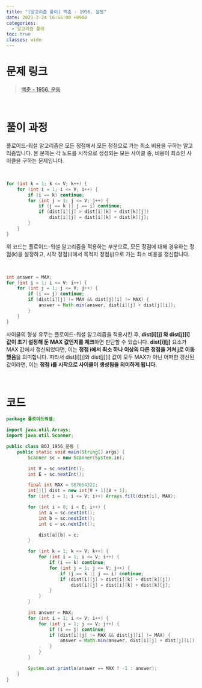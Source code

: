 ```yaml
---
title: "[알고리즘 풀이] 백준 - 1956. 운동"
date: 2021-2-24 16:55:00 +0900
categories:
  - 알고리즘 풀이
toc: true
classes: wide
---
```


# 문제 링크

> [백준 - 1956. 운동](https://www.acmicpc.net/problem/1956)

<br>

# 풀이 과정

플로이드-워셜 알고리즘은 모든 정점에서 모든 정점으로 가는 최소 비용을 구하는 알고리즘입니다. 본 문제는 각 노드를 시작으로 생성되는 모든 사이클 중, 비용이 최소인 사이클을 구하는 문제입니다.

<br>

```java
for (int k = 1; k <= V; k++) {
    for (int i = 1; i <= V; i++) {
        if (i == k) continue;
        for (int j = 1; j <= V; j++) {
            if (j == k || j == i) continue;
            if (dist[i][j] > dist[i][k] + dist[k][j])
                dist[i][j] = dist[i][k] + dist[k][j];
        }
    }
}
```

위 코드는 플로이드-워셜 알고리즘을 적용하는 부분으로, 모든 정점에 대해 경유하는 정점(k)을 설정하고, 시작 정점(i)에서 목적지 정점(j)으로 가는 최소 비용을 갱신합니다.

<br>

```java
int answer = MAX;
for (int i = 1; i <= V; i++) {
    for (int j = 1; j <= V; j++) {
        if (i == j) continue;
        if (dist[i][j] != MAX && dist[j][i] != MAX) {
            answer = Math.min(answer, dist[i][j] + dist[j][i]);
        }
    }
}
```

사이클의 형성 유무는 플로이드-워셜 알고리즘을 적용시킨 후, **dist[i][j] 와 dist[j][i] 값이 초기 설정해 둔 MAX 값인지를 체크**하면 판단할 수 있습니다. **dist[i][j]** 요소가 MAX 값에서 갱신되었다면, 이는 **정점 i에서 최소 하나 이상의 다른 정점을 거쳐 j로 이동했음**을 의미합니다. 따라서 dist[i][j]와 dist[j][i] 값이 모두 MAX가 아닌 어떠한 갱신된 값이라면, 이는 **정점 i를 시작으로 사이클이 생성됨을 의미하게 됩니다.**

<br>

# 코드

```java
package 플로이드워셜;

import java.util.Arrays;
import java.util.Scanner;

public class BOJ_1956_운동 {
    public static void main(String[] args) {
        Scanner sc = new Scanner(System.in);

        int V = sc.nextInt();
        int E = sc.nextInt();

        final int MAX = 987654321;
        int[][] dist = new int[V + 1][V + 1];
        for (int i = 1; i <= V; i++) Arrays.fill(dist[i], MAX);

        for (int i = 0; i < E; i++) {
            int a = sc.nextInt();
            int b = sc.nextInt();
            int c = sc.nextInt();

            dist[a][b] = c;
        }

        for (int k = 1; k <= V; k++) {
            for (int i = 1; i <= V; i++) {
                if (i == k) continue;
                for (int j = 1; j <= V; j++) {
                    if (j == k || j == i) continue;
                    if (dist[i][j] > dist[i][k] + dist[k][j])
                        dist[i][j] = dist[i][k] + dist[k][j];
                }
            }
        }

        int answer = MAX;
        for (int i = 1; i <= V; i++) {
            for (int j = 1; j <= V; j++) {
                if (i == j) continue;
                if (dist[i][j] != MAX && dist[j][i] != MAX) {
                    answer = Math.min(answer, dist[i][j] + dist[j][i]);
                }
            }
        }

        System.out.println(answer == MAX ? -1 : answer);
    }
}
```